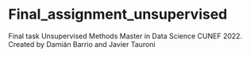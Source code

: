 # Final_assignment_unsupervised
Final task Unsupervised Methods Master in Data Science CUNEF 2022.
Created by Damián Barrio and Javier Tauroni


